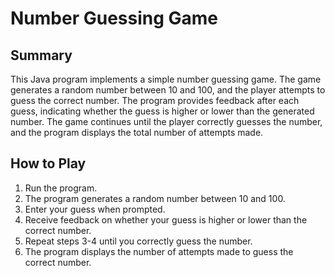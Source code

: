 # Number Guessing Game 

## Summary
This Java program implements a simple number guessing game. The game generates a random number between 10 and 100, and the player attempts to guess the correct number. The program provides feedback after each guess, indicating whether the guess is higher or lower than the generated number. The game continues until the player correctly guesses the number, and the program displays the total number of attempts made.

## How to Play
1. Run the program.
2. The program generates a random number between 10 and 100.
3. Enter your guess when prompted.
4. Receive feedback on whether your guess is higher or lower than the correct number.
5. Repeat steps 3-4 until you correctly guess the number.
6. The program displays the number of attempts made to guess the correct number.
